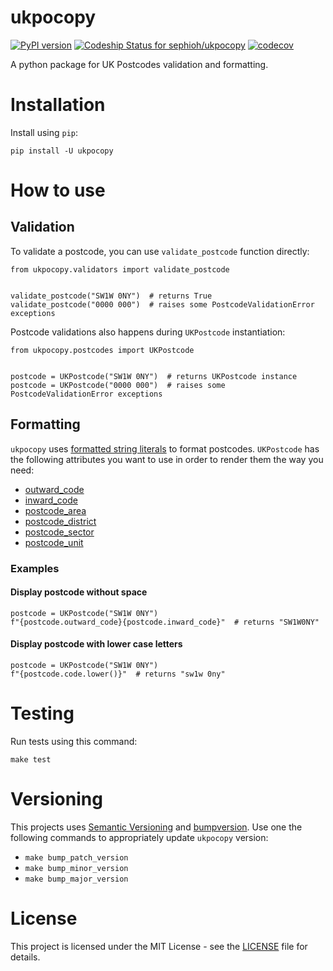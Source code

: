 # ukpocopy
[![PyPI version](https://badge.fury.io/py/ukpocopy.svg)](https://badge.fury.io/py/ukpocopy)
[![Codeship Status for sephioh/ukpocopy](https://app.codeship.com/projects/565cad70-3455-0136-6a61-7a9459f2f135/status?branch=master)](https://app.codeship.com/projects/289061)
[![codecov](https://codecov.io/gh/sephioh/ukpocopy/branch/master/graph/badge.svg)](https://codecov.io/gh/sephioh/ukpocopy)

A python package for UK Postcodes validation and formatting.

# Installation

Install using `pip`:

```
pip install -U ukpocopy
```

# How to use

## Validation
To validate a postcode, you can use `validate_postcode` function directly:
```
from ukpocopy.validators import validate_postcode


validate_postcode("SW1W 0NY")  # returns True
validate_postcode("0000 000")  # raises some PostcodeValidationError exceptions
```

Postcode validations also happens during `UKPostcode` instantiation:
```
from ukpocopy.postcodes import UKPostcode


postcode = UKPostcode("SW1W 0NY")  # returns UKPostcode instance
postcode = UKPostcode("0000 000")  # raises some PostcodeValidationError exceptions
```

## Formatting
`ukpocopy` uses [formatted string literals](https://docs.python.org/3/reference/lexical_analysis.html#formatted-string-literals) to format postcodes.
`UKPostcode` has the following attributes you want to use in order to render them the way you need:
* [outward_code](https://en.wikipedia.org/wiki/Postcodes_in_the_United_Kingdom#Outward_code)
* [inward_code](https://en.wikipedia.org/wiki/Postcodes_in_the_United_Kingdom#Inward_code)
* [postcode_area](https://en.wikipedia.org/wiki/Postcodes_in_the_United_Kingdom#Postcode_area)
* [postcode_district](https://en.wikipedia.org/wiki/Postcodes_in_the_United_Kingdom#Postcode_district)
* [postcode_sector](https://en.wikipedia.org/wiki/Postcodes_in_the_United_Kingdom#Postcode_sector)
* [postcode_unit](https://en.wikipedia.org/wiki/Postcodes_in_the_United_Kingdom#Postcode_unit)

### Examples
#### Display postcode without space
```
postcode = UKPostcode("SW1W 0NY")
f"{postcode.outward_code}{postcode.inward_code}"  # returns "SW1W0NY"
```

#### Display postcode with lower case letters
```
postcode = UKPostcode("SW1W 0NY")
f"{postcode.code.lower()}"  # returns "sw1w 0ny"
```

# Testing
Run tests using this command:
```
make test
```

# Versioning
This projects uses [Semantic Versioning](https://semver.org/) and [bumpversion](https://github.com/peritus/bumpversion). Use one the following commands to appropriately update `ukpocopy` version:
* ```make bump_patch_version```
* ```make bump_minor_version```
* ```make bump_major_version```

# License

This project is licensed under the MIT License - see the [LICENSE](LICENSE.md) file for details.
